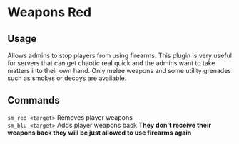 # Weapons Red  

## Usage  

Allows admins to stop players from using firearms. This plugin is very useful for servers that can get chaotic real quick and the admins want to take matters into their own hand. Only melee weapons and some utility grenades such as smokes or decoys are available.  

## Commands  

`sm_red <target>` Removes player weapons  
`sm_blu <target>` Adds player weapons back **They don't receive their weapons back they will be just allowed to use firearms again**
